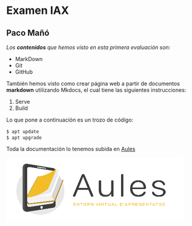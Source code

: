 # Examen IAX

## Paco Mañó

*Los **contenidos** que hemos visto en esta primera evaluación son:*

- MarkDown
- Git
- GitHub

También hemos visto como crear página web a partir de documentos **markdown** utilizando Mkdocs, el cual tiene las siguientes instrucciones:

1. Serve
2. Build

Lo que pone a continuación es un trozo de código:

```
$ apt update 
$ apt upgrade
```

Toda la documentación lo tenemos subida en 
[Aules](https://portal.edu.gva.es/aules/)

![aules](img/aules.png)
